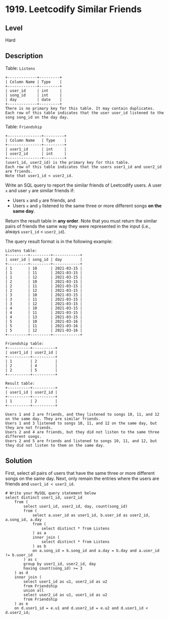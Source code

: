 # 1919. Leetcodify Similar Friends
## Level
Hard

## Description
Table: `Listens`
```
+-------------+---------+
| Column Name | Type    |
+-------------+---------+
| user_id     | int     |
| song_id     | int     |
| day         | date    |
+-------------+---------+
There is no primary key for this table. It may contain duplicates.
Each row of this table indicates that the user user_id listened to the song song_id on the day day.
```

Table: `Friendship`
```
+---------------+---------+
| Column Name   | Type    |
+---------------+---------+
| user1_id      | int     |
| user2_id      | int     |
+---------------+---------+
(user1_id, user2_id) is the primary key for this table.
Each row of this table indicates that the users user1_id and user2_id are friends.
Note that user1_id < user2_id.
```

Write an SQL query to report the similar friends of Leetcodify users. A user `x` and user `y` are similar friends if:

* Users `x` and `y` are friends, and
* Users `x` and `y` listened to the same three or more different songs **on the same day**.

Return the result table in **any order**. Note that you must return the similar pairs of friends the same way they were represented in the input (i.e., always `user1_id` < `user2_id`).

The query result format is in the following example:

```
Listens table:
+---------+---------+------------+
| user_id | song_id | day        |
+---------+---------+------------+
| 1       | 10      | 2021-03-15 |
| 1       | 11      | 2021-03-15 |
| 1       | 12      | 2021-03-15 |
| 2       | 10      | 2021-03-15 |
| 2       | 11      | 2021-03-15 |
| 2       | 12      | 2021-03-15 |
| 3       | 10      | 2021-03-15 |
| 3       | 11      | 2021-03-15 |
| 3       | 12      | 2021-03-15 |
| 4       | 10      | 2021-03-15 |
| 4       | 11      | 2021-03-15 |
| 4       | 13      | 2021-03-15 |
| 5       | 10      | 2021-03-16 |
| 5       | 11      | 2021-03-16 |
| 5       | 12      | 2021-03-16 |
+---------+---------+------------+

Friendship table:
+----------+----------+
| user1_id | user2_id |
+----------+----------+
| 1        | 2        |
| 2        | 4        |
| 2        | 5        |
+----------+----------+

Result table:
+----------+----------+
| user1_id | user2_id |
+----------+----------+
| 1        | 2        |
+----------+----------+

Users 1 and 2 are friends, and they listened to songs 10, 11, and 12 on the same day. They are similar friends.
Users 1 and 3 listened to songs 10, 11, and 12 on the same day, but they are not friends.
Users 2 and 4 are friends, but they did not listen to the same three different songs.
Users 2 and 5 are friends and listened to songs 10, 11, and 12, but they did not listen to them on the same day.
```

## Solution
First, select all pairs of users that have the same three or more different songs on the same day. Next, only remain the entries where the users are friends and `user1_id < user2_id`.
```
# Write your MySQL query statement below
select distinct user1_id, user2_id
    from (
        select user1_id, user2_id, day, count(song_id)
        from (
            select a.user_id as user1_id, b.user_id as user2_id, a.song_id, a.day
            from (
                select distinct * from Listens
            ) as a
            inner join (
                select distinct * from Listens
            ) as b
            on a.song_id = b.song_id and a.day = b.day and a.user_id != b.user_id
        ) as c
        group by user1_id, user2_id, day
        having count(song_id) >= 3
    ) as d
    inner join (
        select user1_id as u1, user2_id as u2
        from Friendship
        union all
        select user2_id as u1, user1_id as u2
        from Friendship
    ) as e
    on d.user1_id = e.u1 and d.user2_id = e.u2 and d.user1_id < d.user2_id;
```
